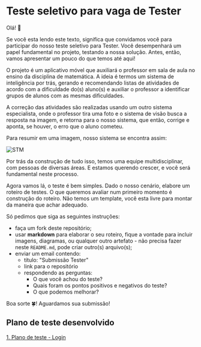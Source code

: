 # Teste seletivo para vaga de Tester

Olá! 👋

Se você esta lendo este texto, significa que convidamos você para participar do nosso teste seletivo para Tester. Você desempenhará um papel fundamental no projeto, testando a nossa solução. Antes, então, vamos apresentar um pouco do que temos até aqui!

O projeto é um aplicativo móvel que auxiliará o professor em sala de aula no ensino da disciplina de matemática. A ideia é termos um sistema de inteligência por trás, gerando e recomendando listas de atividades de acordo com a dificuldade do(s) aluno(s) e auxiliar o professor a identificar grupos de alunos com as mesmas dificuldades.

A correção das atividades são realizadas usando um outro sistema especialista, onde o professor tira uma foto e o sistema de visão busca a resposta na imagem, e retorna para o nosso sistema, que então, corrige e aponta, se houver, o erro que o aluno cometeu.

Para resumir em uma imagem, nosso sistema se encontra assim:

![STM](stm.png)

Por trás da construção de tudo isso, temos uma equipe multidisciplinar, com pessoas de diversas áreas. E estamos querendo crescer, e você será fundamental neste processo.

Agora vamos lá, o teste é bem simples. Dado o nosso cenário, elabore um roteiro de testes. O que queremos avaliar num primeiro momento é construção do roteiro. Não temos um template, você esta livre para montar da maneira que achar adequado.

Só pedimos que siga as seguintes instruções:

- faça um fork deste repositório;
- usar **markdown** para elaborar o seu roteiro, fique a vontade para incluir imagens, diagramas, ou qualquer outro artefato - não precisa fazer neste `README.md`, pode criar outro(s) arquivo(s);
- enviar um email contendo:
  - título: "Submissão Tester"
  - link para o repositório
  - respondendo as perguntas:
    - O que você achou do teste?
    - Quais foram os pontos positivos e negativos do teste?
    - O que podemos melhorar?

Boa sorte 🍀! Aguardamos sua submissão!

## Plano de teste desenvolvido

[1. Plano de teste - Login](plano_teste.md)